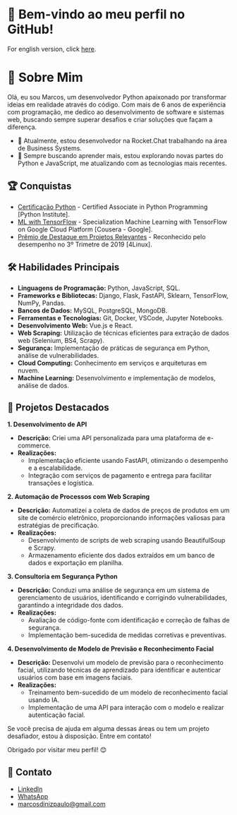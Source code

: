 # 👋 Bem-vindo ao meu perfil no GitHub!

For english version, click [here](https://github.com/mdiniz97/mdiniz97).

# 🚀 Sobre Mim
Olá, eu sou Marcos, um desenvolvedor Python apaixonado por transformar ideias em realidade através do código. Com mais de 6 anos de experiência com programação, me dedico ao desenvolvimento de software e sistemas web, buscando sempre superar desafios e criar soluções que façam a diferença.

- 🔭 Atualmente, estou desenvolvedor na Rocket.Chat trabalhando na área de Business Systems.
- 🌱 Sempre buscando aprender mais, estou explorando novas partes do Python e JavaScript, me atualizando com as tecnologias mais recentes.

## 🏆 Conquistas

- [Certificação Python](https://linkedin.com/in/mdiniz97) - Certified Associate in Python Programming [Python Institute].
- [ML with TensorFlow](https://linkedin.com/in/mdiniz97) - Specialization Machine Learning with TensorFlow on Google Cloud Platform [Cousera - Google].
- [Prêmio de Destaque em Projetos Relevantes](https://linkedin.com/in/mdiniz97) - Reconhecido pelo desempenho no 3º Trimetre de 2019 [4Linux].

## 🛠️ Habilidades Principais

- **Linguagens de Programação:** Python, JavaScript, SQL.
- **Frameworks e Bibliotecas:** Django, Flask, FastAPI, Sklearn, TensorFlow, NumPy, Pandas.
- **Bancos de Dados:** MySQL, PostgreSQL, MongoDB.
- **Ferramentas e Tecnologias:** Git, Docker, VSCode, Jupyter Notebooks.
- **Desenvolvimento Web:** Vue.js e React.
- **Web Scraping:** Utilização de técnicas eficientes para extração de dados web (Selenium, BS4, Scrapy).
- **Segurança:** Implementação de práticas de segurança em Python, análise de vulnerabilidades.
- **Cloud Computing:** Conhecimento em serviços e arquiteturas em nuvem.
- **Machine Learning:** Desenvolvimento e implementação de modelos, análise de dados.

## 🌟 Projetos Destacados

**1. Desenvolvimento de API**
   - **Descrição:** Criei uma API personalizada para uma plataforma de e-commerce.
   - **Realizações:**
     - Implementação eficiente usando FastAPI, otimizando o desempenho e a escalabilidade.
     - Integração com serviços de pagamento e entrega para facilitar transações e logística.

**2. Automação de Processos com Web Scraping**
   - **Descrição:** Automatizei a coleta de dados de preços de produtos em um site de comércio eletrônico, proporcionando informações valiosas para estratégias de precificação.
   - **Realizações:**
     - Desenvolvimento de scripts de web scraping usando BeautifulSoup e Scrapy.
     - Armazenamento eficiente dos dados extraídos em um banco de dados e exportação em planilha.

**3. Consultoria em Segurança Python**
   - **Descrição:** Conduzi uma análise de segurança em um sistema de gerenciamento de usuários, identificando e corrigindo vulnerabilidades, garantindo a integridade dos dados.
   - **Realizações:**
     - Avaliação de código-fonte com identificação e correção de falhas de segurança.
     - Implementação bem-sucedida de medidas corretivas e preventivas.

**4. Desenvolvimento de Modelo de Previsão e Reconhecimento Facial**
   - **Descrição:** Desenvolvi um modelo de previsão para o reconhecimento facial, utilizando técnicas de aprendizado para identificar e autenticar usuários com base em imagens faciais.
   - **Realizações:**
     - Treinamento bem-sucedido de um modelo de reconhecimento facial usando IA.
     - Implementação de uma API para interação com o modelo e realizar autenticação facial.


Se você precisa de ajuda em alguma dessas áreas ou tem um projeto desafiador, estou à disposição. Entre em contato!

Obrigado por visitar meu perfil! 😊


## 📱 Contato

- [LinkedIn](https://linkedin.com/in/mdiniz97)
- [WhatsApp](https://wa.me/5561985555572)
- [marcosdinizpaulo@gmail.com]((mailto:marcosdinizpaulo@gmail.com))
